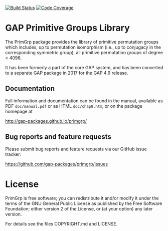 [![Build Status](https://travis-ci.org/gap-packages/primgrp.svg?branch=master)](https://travis-ci.org/gap-packages/primgrp)
[![Code Coverage](https://codecov.io/github/gap-packages/primgrp/coverage.svg?branch=master&token=)](https://codecov.io/gh/gap-packages/primgrp)

# GAP Primitive Groups Library

The PrimGrp package provides the library of primitive permutation 
groups which includes, up to permutation isomorphism (i.e., up to
conjugacy in the corresponding symmetric group), all primitive 
permutation groups of degree < 4096.

It has been formerly a part of the core GAP system, and has been
converted to a separate GAP package in 2017 for the GAP 4.9 release.

## Documentation

Full information and documentation can be found in the manual, available
as PDF `doc/manual.pdf` or as HTML `doc/chap0.htm`, or on the package
homepage at

  <http://gap-packages.github.io/primgrp/>


## Bug reports and feature requests

Please submit bug reports and feature requests via our GitHub issue tracker:

  <https://github.com/gap-packages/primgrp/issues>


# License

PrimGrp is free software; you can redistribute it and/or modify
it under the terms of the GNU General Public License as published by the
Free Software Foundation; either version 2 of the License, or (at your
option) any later version.

For details see the files COPYRIGHT.md and LICENSE.

